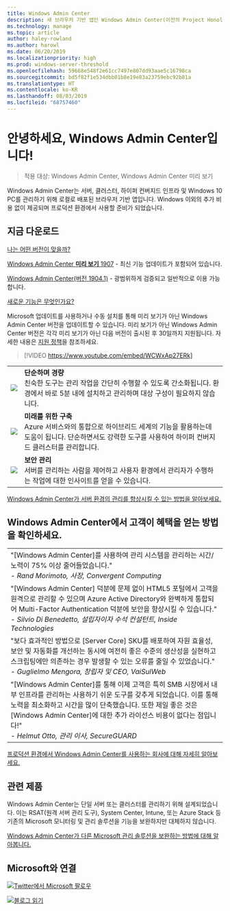 ```yaml
---
title: Windows Admin Center
description: 새 브라우저 기반 앱인 Windows Admin Center(이전의 Project Honolulu)를 통해 Windows 및 Windows Server를 관리하는 방법을 설명합니다.
ms.technology: manage
ms.topic: article
author: haley-rowland
ms.author: harowl
ms.date: 06/20/2019
ms.localizationpriority: high
ms.prod: windows-server-threshold
ms.openlocfilehash: 59668e548f2e61cc7497e807dd93aae5c16798ca
ms.sourcegitcommit: bd5f82f1e534dbb01b8e19e83a23759ebc92b81a
ms.translationtype: HT
ms.contentlocale: ko-KR
ms.lasthandoff: 08/03/2019
ms.locfileid: "68757460"
---
```

# <a name="hello-windows-admin-center"></a>안녕하세요, Windows Admin Center입니다!

>적용 대상: Windows Admin Center, Windows Admin Center 미리 보기

Windows Admin Center는 서버, 클러스터, 하이퍼 컨버지드 인프라 및 Windows 10 PC를 관리하기 위해 로컬로 배포된 브라우저 기반 앱입니다. Windows 이외의 추가 비용 없이 제공되며 프로덕션 환경에서 사용할 준비가 되었습니다.

## <a name="download-now"></a>지금 다운로드

[나는 어떤 버전이 맞을까?](faq.md#what-is-windows-admin-center-preview-which-version-is-right-for-me)

[Windows Admin Center **미리 보기** 1907](https://www.microsoft.com/en-us/software-download/windowsinsiderpreviewserver) - 최신 기능 업데이트가 포함되어 있습니다.

[Windows Admin Center(버전 1904.1)](https://aka.ms/WACDownload) - 광범위하게 검증되고 일반적으로 이용 가능합니다.

[새로운 기능은 무엇인가요?](../overview.md#release-history)

Microsoft 업데이트를 사용하거나 수동 설치를 통해 미리 보기가 아닌 Windows Admin Center 버전을 업데이트할 수 있습니다. 미리 보기가 아닌 Windows Admin Center 버전은 각각 미리 보기가 아닌 다음 버전이 출시된 후 30일까지 지원됩니다. 자세한 내용은 [지원 정책](../support/index.md)을 참조하세요.

>[!VIDEO https://www.youtube.com/embed/WCWxAp27ERk]

|     |     |
| --- | --- |
| ![](../media/simple-icon.png)| **단순하며 경량** <br/> 친숙한 도구는 관리 작업을 간단히 수행할 수 있도록 간소화됩니다. 환경에서 바로 5분 내에 설치하고 관리하며 대상 구성이 필요하지 않습니다. |
| ![](../media/future-icon.png)| **미래를 위한 구축** <br/> Azure 서비스와의 통합으로 하이브리드 세계의 기능을 활용하는데 도움이 됩니다. 단순하면서도 강력한 도구를 사용하여 하이퍼 컨버지드 클러스터를 관리합니다. |
| ![](../media/secure-icon.png)| **보안 관리** <br/> 서버를 관리하는 사람을 제어하고 사용자 환경에서 관리자가 수행하는 작업에 대한 인사이트를 얻을 수 있습니다. |

[Windows Admin Center가 서버 환경의 관리를 향상시킬 수 있는 방법을 알아보세요.](../overview.md)

## <a name="see-how-customers-are-benefitting-from-windows-admin-center"></a>Windows Admin Center에서 고객이 혜택을 얻는 방법을 확인하세요.

|     |
| --- |
| "[Windows Admin Center]를 사용하여 관리 시스템을 관리하는 시간/노력이 75% 이상 줄어들었습니다."<br> *- Rand Morimoto, 사장, Convergent Computing* |
| "[Windows Admin Center] 덕분에 문제 없이 HTML5 포털에서 고객을 원격으로 관리할 수 있으며 Azure Active Directory와 완벽하게 통합되어 Multi-Factor Authentication 덕분에 보안을 향상시킬 수 있습니다."<br/> *- Silvio Di Benedetto, 설립자이자 수석 컨설턴트, Inside Technologies* |
| "보다 효과적인 방법으로 [Server Core] SKU를 배포하여 자원 효율성, 보안 및 자동화를 개선하는 동시에 여전히 좋은 수준의 생산성을 실현하고 스크립팅에만 의존하는 경우 발생할 수 있는 오류를 줄일 수 있었습니다." <br/> *- Guglielmo Mengora, 창립자 및 CEO, VaiSulWeb* |
| "[Windows Admin Center]를 통해 이제 고객은 특히 SMB 시장에서 내부 인프라를 관리하는 사용하기 쉬운 도구를 갖추게 되었습니다. 이를 통해 노력을 최소화하고 시간을 많이 단축했습니다. 또한 제일 좋은 것은 [Windows Admin Center]에 대한 추가 라이선스 비용이 없다는 점입니다!" <br/> *- Helmut Otto, 관리 이사, SecureGUARD* |

[프로덕션 환경에서 Windows Admin Center를 사용하는 회사에 대해 자세히 알아보세요.](case-studies.md)

## <a name="related-products"></a>관련 제품

Windows Admin Center는 단일 서버 또는 클러스터를 관리하기 위해 설계되었습니다. 이는 RSAT(원격 서버 관리 도구), System Center, Intune, 또는 Azure Stack 등 기존의 Microsoft 모니터링 및 관리 솔루션을 기능을 보완하지만 대체하지 않습니다.

[Windows Admin Center가 다른 Microsoft 관리 솔루션을 보완하는 방법에 대해 알아봅니다.](related-management.md)

## <a name="connect-with-us"></a>Microsoft와 연결

![](//img-prod-cms-rt-microsoft-com.akamaized.net/cms/api/am/imageFileData/REOolR)[Twitter에서 Microsoft 팔로우](https://twitter.com/servermgmt)

![](//img-prod-cms-rt-microsoft-com.akamaized.net/cms/api/am/imageFileData/REOtyw)[블로그 읽기](https://blogs.technet.microsoft.com/servermanagement/)